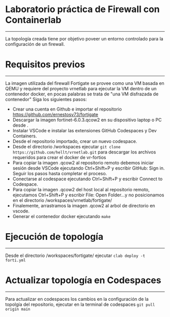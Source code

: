 # Laboratorio práctica de Firewall con Containerlab
---
La topología creada tiene por objetivo poveer un entorno controlado para la configuración de un firewall.

# Requisitos previos
---
La imagen utilizada del firewall Fortigate se provee como una VM basada en QEMU y requiere del proyecto vrnetlab para ejecutar la VM dentro de un contenedor docker, en pocas palabras se trata de
"una VM disfrazada de contenedor"
Siga los siguientes pasos:

* Crear una cuenta en Github e importar el repositorio https://github.com/ernestosv73/fortigate
* Descargar la imagen fortinet-6.0.3.qcow2 en su dispositivo laptop o PC desde .
* Instalar VSCode e instalar las extensiones GitHub Codespaces y Dev Containers.
* Desde el repositorio importado, crear un nuevo codespace.
* Desde el directorio /workspaces ejecutar `git clone https://github.com/hellt/vrnetlab.git` para descargar los archivos requeridos para crear el docker de vr-fortios
* Para copiar la imagen .qcow2 al repositorio remoto debemos iniciar sesión desde VSCode ejecutando Ctrl+Shift+P y escribir GitHub: Sign in. Seguir los pasos hasta completar el proceso.
* Conectarse al codespace ejecutando Ctrl+Shift+P y escribir Connect to Codespace.
* Para copiar la imagen .qcow2 del host local al repositorio remoto, ejecutamos Ctrl+Shift+P y escribir File: Open Folder...y no posicionamos en el directorio /workspaces/vrnetlab/fortigate/
* Finalemente, arrastramos la imagen .qcow2 al arbol de directorio en vscode.
* Generar el contenedor docker ejecutando `make` 
  
# Ejecución de topología
---
Desde el directorio /workspaces/fortigate/ ejecutar `clab deploy -t forti.yml` 

# Actualizar topología en Codespaces
---
Para actualizar en codespaces los cambios en la configuración de la topolgía del repositorio, ejecutar en la terminal 
de codespaces `git pull origin main` 
